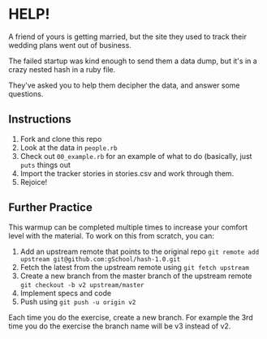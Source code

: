 # HELP!

A friend of yours is getting married, but the site they used to track their wedding plans went out of business.

The failed startup was kind enough to send them a data dump, but it's in a crazy nested hash in a ruby file.

They've asked you to help them decipher the data, and answer some questions.

## Instructions

1. Fork and clone this repo
1. Look at the data in `people.rb`
1. Check out `00_example.rb` for an example of what to do (basically, just `puts` things out
1. Import the tracker stories in stories.csv and work through them.
1. Rejoice!

## Further Practice

This warmup can be completed multiple times to increase your comfort level with the material.
To work on this from scratch, you can:

1. Add an upstream remote that points to the original repo `git remote add upstream git@github.com:gSchool/hash-1.0.git`
1. Fetch the latest from the upstream remote using `git fetch upstream`
1. Create a new branch from the master branch of the upstream remote `git checkout -b v2 upstream/master`
1. Implement specs and code
1. Push using `git push -u origin v2`

Each time you do the exercise, create a new branch. For example the 3rd time you do the exercise the branch
name will be v3 instead of v2.
